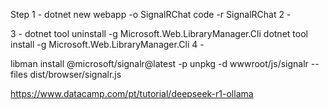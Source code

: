Step
1 -
    dotnet new webapp -o SignalRChat
    code -r SignalRChat
2 -

3 - 
    dotnet tool uninstall -g Microsoft.Web.LibraryManager.Cli
    dotnet tool install -g Microsoft.Web.LibraryManager.Cli
4 -

libman install @microsoft/signalr@latest -p unpkg -d wwwroot/js/signalr --files dist/browser/signalr.js


https://www.datacamp.com/pt/tutorial/deepseek-r1-ollama